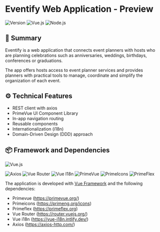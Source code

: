 # Eventify Web Application - Preview

![Version](https://img.shields.io/badge/version-0.1.0-blue.svg)
![Vue.js](https://img.shields.io/badge/Vue.js-3.5.18-42b883?logo=vue.js&logoColor=white) 
![Node.js](https://img.shields.io/badge/Node.js-22.14.0-green?logo=node.js&logoColor=white)

## 📝 Summary

Eventify is a web application that connects event planners with hosts who are planning celebrations such as anniversaries, weddings, birthdays, conferences or graduations.

The app offers hosts access to event planner services and provides planners with practical tools to manage, coordinate and simplify the organization of each event.

## ⚙️ Technical Features

* REST client with axios
* PrimeVue UI Component Library
* In-app navigation routing
* Reusable components
* Internationalization (i18n)
* Domain-Driven Design (DDD) approach

## 📦 Framework and Dependencies
![Vue.js](https://img.shields.io/badge/Vue.js-3.5.18-42b883?logo=vue.js&logoColor=white)

![Axios](https://img.shields.io/badge/Axios-1.11.0-5A29E4?logo=axios&logoColor=white)
![Vue Router](https://img.shields.io/badge/Vue_Router-4.5.1-42b883?logo=vue.js&logoColor=white)
![Vue I18n](https://img.shields.io/badge/Vue_I18n-11.1.11-42b883?logo=vue.js&logoColor=white) 
![PrimeVue](https://img.shields.io/badge/PrimeVue-4.3.7-42b883) 
![PrimeIcons](https://img.shields.io/badge/PrimeIcons-7.0.0-42b883)
![PrimeFlex](https://img.shields.io/badge/PrimeFlex-4.0.0-42b883)  


The application is developed with [Vue Framework](https://vuejs.org/) and the following dependencies:

* Primevue (https://primevue.org/)
* Primeicons (https://primeng.org/icons)
* Primeflex (https://primeflex.org)
* Vue Router (https://router.vuejs.org/)
* Vue i18n (https://vue-i18n.intlify.dev/)
* Axios (https://axios-http.com/)